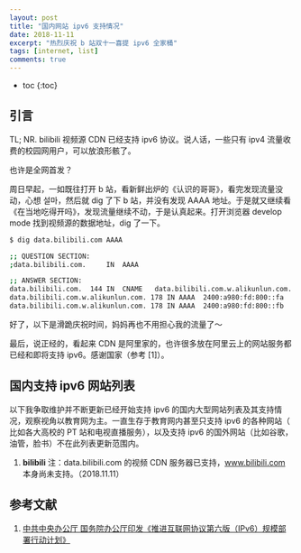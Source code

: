 ```yaml
---
layout: post
title: "国内网站 ipv6 支持情况"
date: 2018-11-11
excerpt: "热烈庆祝 b 站双十一喜提 ipv6 全家桶"
tags: [internet, list]
comments: true
---
```


* toc
{:toc}

## 引言

TL; NR. bilibili 视频源 CDN 已经支持 ipv6 协议。说人话，一些只有 ipv4 流量收费的校园网用户，可以放浪形骸了。

也许是全网首发？

周日早起，一如既往打开 b 站，看新鲜出炉的《认识的哥哥》，看完发现流量没动，心想 설마，然后就 dig 了下 b 站，并没有发现 AAAA 地址。于是就又继续看 《在当地吃得开吗》，发现流量继续不动，于是认真起来。打开浏览器 develop mode 找到视频源的数据地址，dig 了一下。

```bash
$ dig data.bilibili.com AAAA

;; QUESTION SECTION:
;data.bilibili.com.		IN	AAAA

;; ANSWER SECTION:
data.bilibili.com.	144	IN	CNAME	data.bilibili.com.w.alikunlun.com.
data.bilibili.com.w.alikunlun.com. 178 IN AAAA	2400:a980:fd:800::fa
data.bilibili.com.w.alikunlun.com. 178 IN AAAA	2400:a980:fd:800::fb
```

好了，以下是滑跪庆祝时间，妈妈再也不用担心我的流量了～

最后，说正经的，看起来 CDN 是阿里家的，也许很多放在阿里云上的网站服务都已经和即将支持 ipv6。感谢国家（参考 [1]）。

## 国内支持 ipv6 网站列表

以下我争取维护并不断更新已经开始支持 ipv6 的国内大型网站列表及其支持情况，观察视角以教育网为主。一直生存于教育网内甚至只支持 ipv6 的各种网站（ 比如各大高校的 PT 站和电视直播服务），以及支持 ipv6 的国外网站（比如谷歌，油管，脸书）不在此列表更新范围内。

1. **bilibili** 注：data.bilibili.com 的视频 CDN 服务器已支持，www.bilibili.com 本身尚未支持。（2018.11.11）

## 参考文献

1. [中共中央办公厅 国务院办公厅印发《推进互联网协议第六版（IPv6）规模部署行动计划》](http://www.gov.cn/zhengce/2017-11/26/content_5242389.htm)